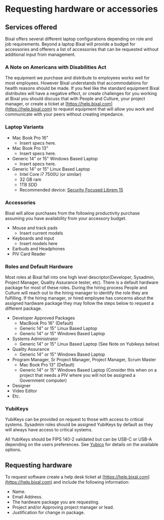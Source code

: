 
# Requesting hardware or accessories

## Services offered

Bixal offers several different laptop configurations depending on role and job
requirements. Beyond a laptop Bixal will provide a budget for accessories
and offerers a list of accessories that can be requested without
additional input from management.

### A Note on Americans with Disabilities Act

The equipment we purchase and distribute to employees works well for most
employees. However Bixal understands that accommodations for health reasons
should be made. If you feel like the standard equipment Bixal distributes
will have a negative effect, or create challenges for you working at Bixal
you should discuss that with People and Culture, your project manager,
or create a ticket at [https://help.bixal.com](https://help.bixal.com)
to request equipment that will allow you work and communicate with your
peers without creating impedance.

### Laptop Variants

* Mac Book Pro 16"
  * Insert specs here.
* Mac Book Pro 13"
  * Insert specs here.
* Generic 14" or 15" Windows Based Laptop
  * Insert specs here.
* Generic 14" or 15" Linux Based Laptop
  * Intel Core i7 7500U (or similar)
  * 32 GB ram
  * 1TB SDD
  * Recommended device: [Security Focused Librem 15](https://shop.puri.sm/shop/librem-15/)

### Accessories

Bixal will allow purchases from the following productivity purchase
assuming you have availability from your accessory budget.

* Mouse and track pads
  * Insert current models
* Keyboards and input
  * Insert models here
* Earbuds and Headphones
* PIV Card Reader

### Roles and Default Hardware

Most roles at Bixal fall into one high level descriptor(Developer,
Sysadmin, Project Manager, Quality Assurance tester, etc). There
is a default hardware package for most of these roles. During
the hiring process People and Culture will reach out to the hiring
manager to identify the role they are fulfilling. If the hiring manager,
or hired employee has concerns about the assigned hardware package
they may follow the steps below to request a different package.

* Developer Approved Packages
  * MacBook Pro 16" (Default)
  * Generic 14" or 15" Linux Based Laptop
  * Generic 14" or 15" Windows Based Laptop
* Systems Administrator
  * Generic 14" or 15" Linux Based Laptop (See Note on Yubikeys below)
* Quality Assurance
  * Generic 14" or 15" Windows Based Laptop
* Program Manager, Sr Project Manager, Project Manager, Scrum Master
  * Mac Book Pro 13" (Default)
  * Generic 14" or 15" Windows Based Laptop (Consider this when on a
  project that needs a PIV where you will not be assigned a Government computer)
* Designer
* Video Editor
* Etc.

### YubiKeys

YubiKeys can be provided on request to those with access to critical systems.
Sysadmin roles should be assigned YubiKeys by default as they will always
have access to critical systems.

All YubiKeys should be FIPS 140-2 validated but can be USB-C or USB-A
depending on the users preferences. See [Yubico](https://www.yubico.com/products/yubikey-fips/) for details on the available options.

## Requesting hardware

To request software create a help desk ticket at
[https://help.bixal.com](https://help.bixal.com) and include the following
information:

* Name.
* Email Address.
* The hardware package you are requesting.
* Project and/or Approving project manager or lead.
* Justification for change in package.
